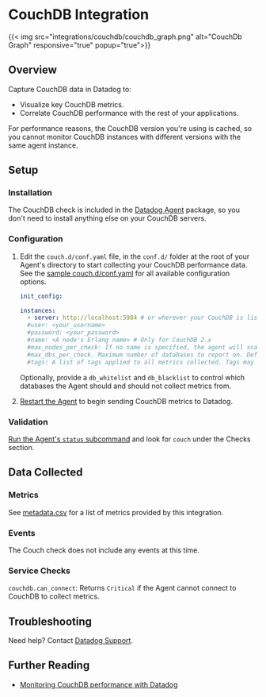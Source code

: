 # CouchDB Integration
{{< img src="integrations/couchdb/couchdb_graph.png" alt="CouchDb Graph" responsive="true" popup="true">}}
## Overview

Capture CouchDB data in Datadog to:

* Visualize key CouchDB metrics.
* Correlate CouchDB performance with the rest of your applications.

For performance reasons, the CouchDB version you're using is cached, so you cannot monitor CouchDB instances with different versions with the same agent instance.

## Setup
### Installation

The CouchDB check is included in the [Datadog Agent][1] package, so you don't need to install anything else on your CouchDB servers.

### Configuration

1. Edit the `couch.d/conf.yaml` file, in the `conf.d/` folder at the root of your Agent's directory to start collecting your CouchDB performance data.  
  See the [sample couch.d/conf.yaml][2] for all available configuration options.
    
      ```yaml
      init_config:

      instances:
        - server: http://localhost:5984 # or wherever your CouchDB is listening
        #user: <your_username>
        #password: <your_password>
        #name: <A node's Erlang name> # Only for CouchDB 2.x
        #max_nodes_per_check: If no name is specified, the agent will scan all nodes up. As that may be very long, you can limit how many to collect per check. Default: 20
        #max_dbs_per_check. Maximum number of databases to report on. Default: 50
        #tags: A list of tags applied to all metrics collected. Tags may be simple strings or key-value pairs. Default: []
      ```

    Optionally, provide a `db_whitelist` and `db_blacklist` to control which databases the Agent should and should not collect metrics from.

2. [Restart the Agent][3] to begin sending CouchDB metrics to Datadog.

### Validation

[Run the Agent's `status` subcommand][4] and look for `couch` under the Checks section.

## Data Collected
### Metrics

See [metadata.csv][5] for a list of metrics provided by this integration.

### Events

The Couch check does not include any events at this time.

### Service Checks

`couchdb.can_connect`: Returns `Critical` if the Agent cannot connect to CouchDB to collect metrics.

## Troubleshooting
Need help? Contact [Datadog Support][6].

## Further Reading

* [Monitoring CouchDB performance with Datadog][7]


[1]: https://app.datadoghq.com/account/settings#agent
[2]: https://github.com/DataDog/integrations-core/blob/master/couch/conf.yaml.example
[3]: https://docs.datadoghq.com/agent/faq/agent-commands/#start-stop-restart-the-agent
[4]: https://docs.datadoghq.com/agent/faq/agent-commands/#agent-status-and-information
[5]: https://github.com/DataDog/integrations-core/blob/master/couch/metadata.csv
[6]: http://docs.datadoghq.com/help/
[7]: https://www.datadoghq.com/blog/monitoring-couchdb-with-datadog/
